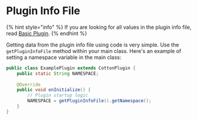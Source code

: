 # Plugin Info File

{% hint style="info" %}
If you are looking for all values in the plugin info file, read [Basic Plugin](../setup/basic-plugin.md).
{% endhint %}

Getting data from the plugin info file using code is very simple. Use the `getPluginInfoFile` method within your main class. Here's an example of setting a namespace variable in the main class:

```java
public class ExamplePlugin extends CottonPlugin {
    public static String NAMESPACE;
    
    @Override
    public void onInitialize() {
        // Plugin startup logic
        NAMESPACE = getPluginInfoFile().getNamespace();
    }
}
```
